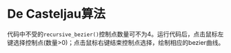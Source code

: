 # De Casteljau算法

代码中不受的`recursive_bezier()`控制点数量可不为4。运行代码后，点击鼠标左键选择控制点(数量>0)；点击鼠标右键结束控制点选择，绘制相应的bezier曲线。